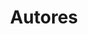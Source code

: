 ---
title: Autores
title_seo: ''
description: Listado de autores
image: ''
draft: false
noindex: true
translationKey: authors
---